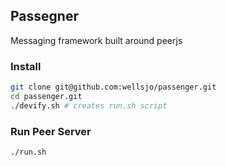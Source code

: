 ## Passegner
Messaging framework built around peerjs

### Install
```bash
git clone git@github.com:wellsjo/passenger.git
cd passenger.git
./devify.sh # creates run.sh script
```
### Run Peer Server
```bash
./run.sh
```
